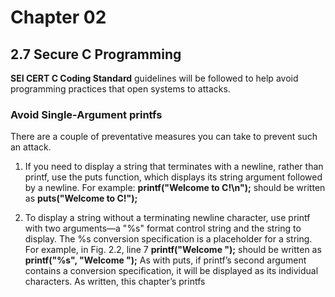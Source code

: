 # Chapter 02

## 2.7 Secure C Programming

   **SEI CERT C Coding Standard** guidelines will be followed to help  avoid programming practices that open systems to attacks.

### Avoid Single-Argument printfs

   There are a couple of preventative measures you can take to prevent  such an attack. 
   
   1. If you need to display a string that terminates with a newline, rather than printf, use the puts function, which displays its string argument followed by a newline. 
   For example:
   **printf("Welcome to C!\n");**
   should be written as 
   **puts("Welcome to C!");**

   2. To display a string without a terminating newline character, use printf with two arguments—a "%s" format control string and the string to display. The %s conversion specification is a placeholder for a string. For example, in Fig. 2.2, line 7
   **printf("Welcome ");**
   should be written as
   **printf("%s", "Welcome ");** 
   As with puts, if printf’s second argument contains a conversion specification, it will be displayed as its individual characters. As written, this chapter’s printfs